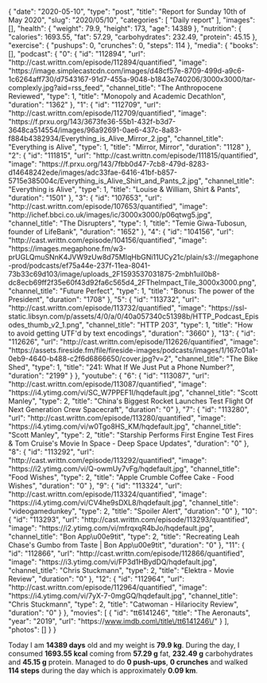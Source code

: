 {
    "date": "2020-05-10",
    "type": "post",
    "title": "Report for Sunday 10th of May 2020",
    "slug": "2020\/05\/10",
    "categories": [
        "Daily report"
    ],
    "images": [],
    "health": {
        "weight": 79.9,
        "height": 173,
        "age": 14389
    },
    "nutrition": {
        "calories": 1693.55,
        "fat": 57.29,
        "carbohydrates": 232.49,
        "protein": 45.15
    },
    "exercise": {
        "pushups": 0,
        "crunches": 0,
        "steps": 114
    },
    "media": {
        "books": [],
        "podcast": {
            "0": {
                "id": "112894",
                "url": "http:\/\/cast.writtn.com\/episode\/112894\/quantified",
                "image": "https:\/\/image.simplecastcdn.com\/images\/d48cf57e-8709-499d-a9c6-1c6264aff730\/d7543167-91d7-455a-9048-b1843e740206\/3000x3000\/tar-complexly.jpg?aid=rss_feed",
                "channel_title": "The Anthropocene Reviewed",
                "type": 1,
                "title": "Monopoly and Academic Decathlon",
                "duration": "1362"
            },
            "1": {
                "id": "112709",
                "url": "http:\/\/cast.writtn.com\/episode\/112709\/quantified",
                "image": "https:\/\/f.prxu.org\/143\/3673fe36-55b1-432f-b3d7-3648ca514554\/images\/96a92691-0ae6-437c-8a83-f884b4382934\/Everything_is_Alive_Mirror_2.jpg",
                "channel_title": "Everything is Alive",
                "type": 1,
                "title": "Mirror, Mirror",
                "duration": "1128"
            },
            "2": {
                "id": "111815",
                "url": "http:\/\/cast.writtn.com\/episode\/111815\/quantified",
                "image": "https:\/\/f.prxu.org\/143\/7fbb0d47-7cb8-479d-8283-d14648242ede\/images\/adc33fae-6416-41bf-b857-5715e385004c\/Everything_is_Alive_Shirt_and_Pants_2.jpg",
                "channel_title": "Everything is Alive",
                "type": 1,
                "title": "Louise & William, Shirt & Pants",
                "duration": "1501"
            },
            "3": {
                "id": "107653",
                "url": "http:\/\/cast.writtn.com\/episode\/107653\/quantified",
                "image": "http:\/\/ichef.bbci.co.uk\/images\/ic\/3000x3000\/p06qtwg5.jpg",
                "channel_title": "The Disrupters",
                "type": 1,
                "title": "Temie Giwa-Tubosun, founder of LifeBank",
                "duration": "1652"
            },
            "4": {
                "id": "104156",
                "url": "http:\/\/cast.writtn.com\/episode\/104156\/quantified",
                "image": "https:\/\/images.megaphone.fm\/w3-prUGLQmuSNnK4JVW9zUw8d75MIqHbGNi11UCy21c\/plain\/s3:\/\/megaphone-prod\/podcasts\/ef75a44e-237f-11ea-8041-73b33c69d103\/image\/uploads_2F1593537031875-2mbh1uil0b8-dc8ecb69ff2f35e60f43d92fa6c565d4_2FTheImpact_Tile_3000x3000.png",
                "channel_title": "Future Perfect",
                "type": 1,
                "title": "Bonus: The power of the President",
                "duration": "1708"
            },
            "5": {
                "id": "113732",
                "url": "http:\/\/cast.writtn.com\/episode\/113732\/quantified",
                "image": "https:\/\/ssl-static.libsyn.com\/p\/assets\/4\/0\/a\/0\/40a057340c51398b\/HTTP_Podcast_Episodes_thumb_v2_1.png",
                "channel_title": "HTTP 203",
                "type": 1,
                "title": "How to avoid getting UTF'd by text encodings",
                "duration": "3660"
            },
            "13": {
                "id": "112626",
                "url": "http:\/\/cast.writtn.com\/episode\/112626\/quantified",
                "image": "https:\/\/assets.fireside.fm\/file\/fireside-images\/podcasts\/images\/1\/167c01a1-0eb9-4640-b488-c2f6d6866650\/cover.jpg?v=2",
                "channel_title": "The Bike Shed",
                "type": 1,
                "title": "241: What If We Just Put a Phone Number?",
                "duration": "2199"
            }
        },
        "youtube": {
            "6": {
                "id": "113087",
                "url": "http:\/\/cast.writtn.com\/episode\/113087\/quantified",
                "image": "https:\/\/i4.ytimg.com\/vi\/SC_W7PPEF1I\/hqdefault.jpg",
                "channel_title": "Scott Manley",
                "type": 2,
                "title": "China's Biggest Rocket Launches Test Flight Of Next Generation Crew Spacecraft",
                "duration": "0"
            },
            "7": {
                "id": "113280",
                "url": "http:\/\/cast.writtn.com\/episode\/113280\/quantified",
                "image": "https:\/\/i4.ytimg.com\/vi\/w0Tgo8HS_KM\/hqdefault.jpg",
                "channel_title": "Scott Manley",
                "type": 2,
                "title": "Starship Performs First Engine Test Fires & Tom Cruise's Movie In Space - Deep Space Updates",
                "duration": "0"
            },
            "8": {
                "id": "113292",
                "url": "http:\/\/cast.writtn.com\/episode\/113292\/quantified",
                "image": "https:\/\/i2.ytimg.com\/vi\/Q-owmUy7vFg\/hqdefault.jpg",
                "channel_title": "Food Wishes",
                "type": 2,
                "title": "Apple Crumble Coffee Cake - Food Wishes",
                "duration": "0"
            },
            "9": {
                "id": "113324",
                "url": "http:\/\/cast.writtn.com\/episode\/113324\/quantified",
                "image": "https:\/\/i4.ytimg.com\/vi\/CV4he9sDXL8\/hqdefault.jpg",
                "channel_title": "videogamedunkey",
                "type": 2,
                "title": "Spoiler Alert",
                "duration": "0"
            },
            "10": {
                "id": "113293",
                "url": "http:\/\/cast.writtn.com\/episode\/113293\/quantified",
                "image": "https:\/\/i2.ytimg.com\/vi\/mfrqxqR4bJo\/hqdefault.jpg",
                "channel_title": "Bon App\u00e9tit",
                "type": 2,
                "title": "Recreating Leah Chase's Gumbo from Taste | Bon App\u00e9tit",
                "duration": "0"
            },
            "11": {
                "id": "112866",
                "url": "http:\/\/cast.writtn.com\/episode\/112866\/quantified",
                "image": "https:\/\/i3.ytimg.com\/vi\/FP3d1HBydDQ\/hqdefault.jpg",
                "channel_title": "Chris Stuckmann",
                "type": 2,
                "title": "Elektra - Movie Review",
                "duration": "0"
            },
            "12": {
                "id": "112964",
                "url": "http:\/\/cast.writtn.com\/episode\/112964\/quantified",
                "image": "https:\/\/i4.ytimg.com\/vi\/7yX-7-0mgGQ\/hqdefault.jpg",
                "channel_title": "Chris Stuckmann",
                "type": 2,
                "title": "Catwoman - Hilariocity Review",
                "duration": "0"
            }
        },
        "movies": [
            {
                "id": "tt6141246",
                "title": "The Aeronauts",
                "year": "2019",
                "url": "https:\/\/www.imdb.com\/title\/tt6141246\/"
            }
        ],
        "photos": []
    }
}

Today I am <strong>14389 days</strong> old and my weight is <strong>79.9 kg</strong>. During the day, I consumed <strong>1693.55 kcal</strong> coming from <strong>57.29 g</strong> fat, <strong>232.49 g</strong> carbohydrates and <strong>45.15 g</strong> protein. Managed to do <strong>0 push-ups</strong>, <strong>0 crunches</strong> and walked <strong>114 steps</strong> during the day which is approximately <strong>0.09 km</strong>.